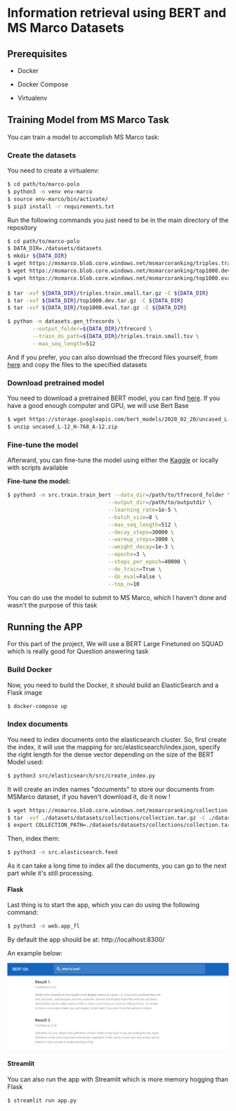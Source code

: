 # Information retrieval using BERT and MS Marco Datasets

## Prerequisites

- Docker

- Docker Compose

- Virtualenv


## Training Model from MS Marco Task

You can train a model to accomplish MS Marco task:

### Create the datasets

You need to create a virtualenv:

```bash 
$ cd path/to/marco-polo
$ python3 -m venv env-marco
$ source env-marco/bin/activate/
$ pip3 install -r requirements.txt
```
Run the following commands you just need to be in the main directory of the repository

```bash
$ cd path/to/marco-polo
$ DATA_DIR=./datasets/datasets
$ mkdir ${DATA_DIR}
$ wget https://msmarco.blob.core.windows.net/msmarcoranking/triples.train.small.tar.gz -P ${DATA_DIR}
$ wget https://msmarco.blob.core.windows.net/msmarcoranking/top1000.dev.tar.gz -P ${DATA_DIR}
$ wget https://msmarco.blob.core.windows.net/msmarcoranking/top1000.eval.tar.gz -P ${DATA_DIR} 

$ tar -xvf ${DATA_DIR}/triples.train.small.tar.gz -C ${DATA_DIR}
$ tar -xvf ${DATA_DIR}/top1000.dev.tar.gz -C ${DATA_DIR}
$ tar -xvf ${DATA_DIR}/top1000.eval.tar.gz -C ${DATA_DIR}
```
```bash
$ python -m datasets.gen_tfrecords \
        --output_folder=${DATA_DIR}/tfrecord \
        --train_ds_path=${DATA_DIR}/triples.train.small.tsv \
        --max_seq_length=512
```
And if you prefer, you can also download the tfrecord files yourself, from [here](https://drive.google.com/file/d/1IHFMLOMf2WqeQ0TuZx_j3_sf1Z0fc2-6/view) and copy the files to the specified datasets

### Download pretrained model

You need to download a pretrained BERT model, you can find [here](https://github.com/google-research/bert). If you have a good enough computer and GPU, we will use Bert Base


```bash
$ wget https://storage.googleapis.com/bert_models/2020_02_20/uncased_L-12_H-768_A-12.zip
$ unzip uncased_L-12_H-768_A-12.zip
```

### Fine-tune the model

Afterward, you can fine-tune the model using either the [Kaggle](https://www.kaggle.com/lemartiens/ranking-msmarco/notebook) or locally with scripts available

**Fine-tune the model:**

```bash
$ python3 -m src.train.train_bert --data_dir=/path/to/tfrecord_folder \
                                --output_dir=/path/to/outputdir \
                                --learning_rate=1e-5 \
                                --batch_size=8 \
                                --max_seq_length=512 \
                                --decay_steps=30000 \
                                --warmup_steps=3000 \
                                --weight_decay=1e-3 \
                                --epochs=3 \
                                --steps_per_epoch=40000 \
                                --do_train=True \
                                --do_eval=False \
                                --top_n=10
```
You can do use the model to submit to MS Marco, which I haven't done and wasn't the purpose of this task

## Running the APP

For this part of the project, We will use a BERT Large Finetuned on SQUAD which is really good for Question answering task

### Build Docker

Now, you need to build the Docker, it should build an ElasticSearch and a Flask image

```bash
$ docker-compose up
```

### Index documents

You need to index documents onto the elasticsearch cluster. So, first create the index, it will use the mapping for src/elasticsearch/index.json, specify the right length for the dense vector depending on the size of the BERT Model used:

```bash
$ python3 src/elasticsearch/src/create_index.py
```

It will create an index names "documents" to store our documents from MSMarco dataset, if you haven't download it, do it now !

```bash
$ wget https://msmarco.blob.core.windows.net/msmarcoranking/collection.tar.gz -P ./datasets/datasets/collections
$ tar -xvf ./datasets/datasets/collections/collection.tar.gz -C ./datasets/datasets/collections/collection.tar.gz
$ export COLLECTION_PATH=./datasets/datasets/collections/collection.tar.gz
```
Then, index them:

```bash 
$ python3 -m src.elasticsearch.feed
```
As it can take a long time to index all the documents, you can go to the next part while it's still processing.


#### Flask

Last thing is to start the app, which you can do using the following command:

```bash
$ python3 -m web.app_fl
```

By default the app should be at: http://localhost:8300/

An example below:

![example](./assets/example.png)

#### Streamlit

You can also run the app with Streamlit which is more memory hogging than Flask

```bash
$ streamlit run app.py
```